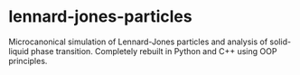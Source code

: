 # lennard-jones-particles
Microcanonical simulation of Lennard-Jones particles and analysis of solid-liquid phase transition.  Completely rebuilt in Python and C++ using OOP principles.
